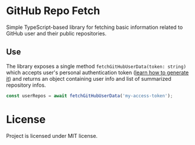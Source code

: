 # GitHub Repo Fetch

Simple TypeScript-based library for fetching basic information related to GitHub user and their public repositories.

## Use

The library exposes a single method `fetchGitHubUserData(token: string)` which accepts user's personal authentication token ([learn how to generate it](https://docs.github.com/en/github/authenticating-to-github/creating-a-personal-access-token)) and returns an object containing user info and list of summarized repository infos.

```js
const userRepos = await fetchGitHubUserData('my-access-token');
```

# License

Project is licensed under MIT license.